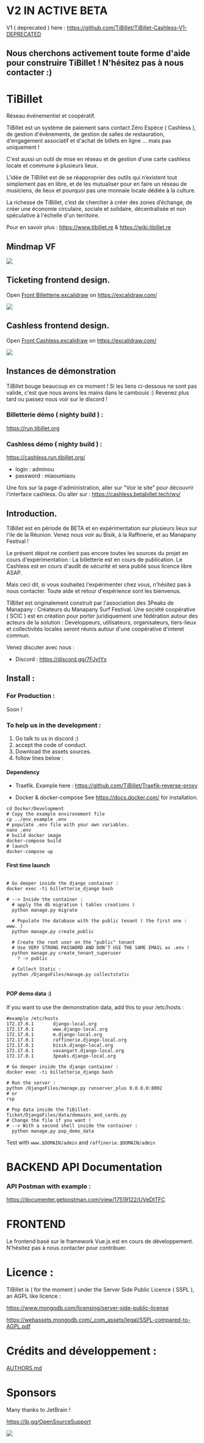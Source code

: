 # V2 IN ACTIVE BETA

V1 ( deprecated ) here :
https://github.com/TiBillet/TiBillet-Cashless-V1-DEPRECATED

## Nous cherchons activement toute forme d'aide pour construire TiBillet ! N'hésitez pas à nous contacter :)

# TiBillet

Réseau événementiel et coopératif.

TiBillet est un système de paiement sans contact Zéro Espèce ( Cashless ), de gestion d'évènements, de gestion de salles
de restauration, d'engagement associatif et d'achat de billets en ligne … mais pas uniquement !

C'est aussi un outil de mise en réseau et de gestion d'une carte cashless locale et commune à plusieurs lieux.

L’idée de TiBillet est de se réapproprier des outils qui n’existent tout simplement pas en libre, et de les mutualiser
pour en faire un réseau de musiciens, de lieux et pourquoi pas une monnaie locale dédiée à la culture.

La richesse de TiBillet, c’est de chercher à créer des zones d’échange, de créer une économie circulaire, sociale et
solidaire, décentralisée et non spéculative à l'échelle d'un territoire.

Pour en savoir plus : https://www.tibillet.re & https://wiki.tibillet.re

## Mindmap VF

![](Presentation/carte_heuristique.png)

## Ticketing frontend design.

Open [Front Billetterie.excalidraw](https://github.com/TiBillet/TiBillet/blob/main/Presentation/Front%20Billetterie.excalidraw)
on https://excalidraw.com/

![](Presentation/Design_Front_Ticket.svg)

## Cashless frontend design.

Open [Front Cashless.excalidraw](https://github.com/TiBillet/TiBillet/blob/main/Presentation/Front%20Cashless.excalidraw)
on https://excalidraw.com/

![](Presentation/Design_Front_Cashless_APP.svg)

## Instances de démonstration

TiBillet bouge beaucoup en ce moment !
Si les liens ci-dessous ne sont pas valide, c'est que nous avons les mains dans le cambouis :) 
Revenez plus tard ou passez nous voir sur le discord ! 

### Billetterie démo ( nighty build ) :

https://run.tibillet.org

### Cashless démo ( nighty build ) :

https://cashless.run.tibillet.org/

- login : adminou
- password : miaoumiaou

Une fois sur la page d'administration, aller sur "Voir le site" pour découvrir l'interface cashless. Ou aller sur :
https://cashless.betabillet.tech/wv/

## Introduction.

TiBillet est en période de BETA et en expérimentation sur plusieurs lieux sur l'ile de la Réunion. Venez nous voir au
Bisik, à la Raffinerie, et au Manapany Festival !

Le présent dépot ne contient pas encore toutes les sources du projet en cours d'expérimentation :
La billetterie est en cours de publication. Le Cashless est en cours d'audit de sécurité et sera publié sous licence
libre ASAP.

Mais ceci dit, si vous souhaitez l'expérimenter chez vous, n'hésitez pas à nous contacter. Toute aide et retour
d'expérience sont les bienvenus.

TiBillet est originalement construit par l'association des 3Peaks de Manapany : Créateurs du Manapany Surf Festival. Une
société coopérative ( SCIC ) est en création pour porter juridiquement une fédération autour des acteurs de la
solution :
Developpeurs, utilisateurs, organisateurs, tiers-lieux et collectivités locales seront réunis autour d'une coopérative
d'interet commun.

Venez discuter avec nous :

- Discord : https://discord.gg/7FJvtYx

## Install :

### For Production :

Soon ! 

### To help us in the development :

1. Go talk to us in discord :)
2. accept the code of conduct.
3. Download the assets sources.
4. follow lines below :

#### Dependency

- Traefik. Example here :
  https://github.com/TiBillet/Traefik-reverse-proxy

- Docker & docker-compose See https://docs.docker.com/ for installation.

```shell
cd Docker/Development
# Copy the example environement file 
cp ../env_example .env
# populate .env file with your own variables.
nano .env
# build docker image
docker-compose build
# launch 
docker-compose up
```

#### First time launch

```shell

# Go deeper inside the django container :
docker exec -ti billetterie_django bash

# --> Inside the container :
  # apply the db migration ( tables creations )
  python manage.py migrate
  
  # Populate the database with the public tenant ( the first one : www. )
  python manage.py create_public
  
  # Create the root user on the "public" tenant
  # Use VERY STRONG PASSWORD AND DON'T USE THE SAME EMAIL as .env !
  python manage.py create_tenant_superuser
    ? -> public
    
  # Collect Static :
  python /DjangoFiles/manage.py collectstatic
  
```

#### POP demo data :)

If you want to use the demonstration data, add this to your /etc/hosts :
```
#example /etc/hosts
172.17.0.1       django-local.org
172.17.0.1       www.django-local.org
172.17.0.1       m.django-local.org
172.17.0.1       raffinerie.django-local.org
172.17.0.1       bisik.django-local.org
172.17.0.1       vavangart.django-local.org
172.17.0.1       3peaks.django-local.org
```


```shell
# Go deeper inside the django container :
docker exec -ti billetterie_django bash

# Run the server :
python /DjangoFiles/manage.py runserver_plus 0.0.0.0:8002
# or
rsp
  
# Pop data inside the TiBillet-Ticket/DjangoFiles/data/domains_and_cards.py
# Change the file if you want !
# --> With a second shell inside the container :
  python manage.py pop_demo_data
```

Test with ```www.$DOMAIN/admin``` and ```raffinerie.$DOMAIN/admin```


# BACKEND API Documentation

### API Postman with example :

https://documenter.getpostman.com/view/17519122/UVeDtTFC

# FRONTEND

Le frontend basé sur le framework Vue.js est en cours de développement. N'hésitez pas à nous contacter pour contribuer.

# Licence :

TiBillet is ( for the moment ) under the Server Side Public Licence ( SSPL ), an AGPL like licence :

https://www.mongodb.com/licensing/server-side-public-license

https://webassets.mongodb.com/_com_assets/legal/SSPL-compared-to-AGPL.pdf

# Crédits and développement :

[AUTHORS.md](https://github.com/TiBillet/TiBillet/blob/main/AUTHORS.md)

# Sponsors

Many thanks to JetBrain !

https://jb.gg/OpenSourceSupport

![](https://resources.jetbrains.com/storage/products/company/brand/logos/jb_beam.svg)
